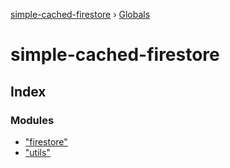 [simple-cached-firestore](README.md) › [Globals](globals.md)

# simple-cached-firestore

## Index

### Modules

* ["firestore"](modules/_firestore_.md)
* ["utils"](modules/_utils_.md)
